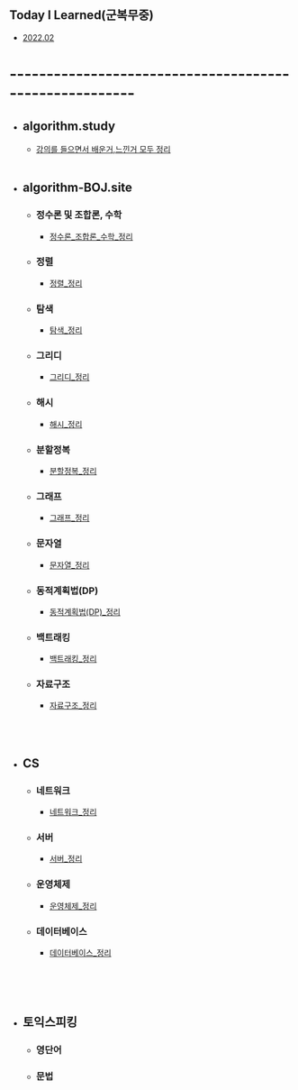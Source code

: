 ## Today I Learned(군복무중)
- [2022.02](https://github.com/SeungMin2001/TIL/tree/main/2022.02) 
# -------------------------------------------------------
 - ## algorithm.study
   - [강의를 들으면서 배운거,느낀거 모두 정리](https://github.com/SeungMin2001/TIL/tree/main/CodingTest)<br><br>

 - ## algorithm-BOJ.site
   - ### 정수론 및 조합론, 수학
     - [정수론_조합론_수학_정리](https://github.com/ssm2020/TIL/blob/main/algorithm_md_list/%EC%A0%95%EC%88%98%EB%A1%A0_%EC%A1%B0%ED%95%A9%EB%A1%A0_%EC%88%98%ED%95%99)<br>


   - ### 정렬
     - [정렬_정리](https://github.com/ssm2020/TIL/blob/main/algorithm_md_list/%EC%A0%95%EB%A0%AC)<br>


   - ### 탐색
     - [탐색_정리](https://github.com/ssm2020/TIL/blob/main/algorithm_md_list/%ED%83%90%EC%83%89)<br>


   - ### 그리디
     - [그리디_정리](https://github.com/ssm2020/TIL/blob/main/algorithm_md_list/%EA%B7%B8%EB%A6%AC%EB%94%94)<br> 


   - ### 해시
     - [해시_정리](https://github.com/ssm2020/TIL/blob/main/algorithm_md_list/%ED%95%B4%EC%8B%9C)<br>   


   - ### 분할정복
     - [분할정복_정리](https://github.com/ssm2020/TIL/blob/main/algorithm_md_list/%EB%B6%84%ED%95%A0%EC%A0%95%EB%B3%B5)<br> 


   - ### 그래프
     - [그래프_정리](https://github.com/ssm2020/TIL/blob/main/algorithm_md_list/%EA%B7%B8%EB%9E%98%ED%94%84)<br> 
   - ### 문자열


     - [문자열_정리](https://github.com/ssm2020/TIL/blob/main/algorithm_md_list/%EB%AC%B8%EC%9E%90%EC%97%B4)<br> 


   - ### 동적계획법(DP)
     - [동적계획법(DP)_정리](https://github.com/ssm2020/TIL/blob/main/algorithm_md_list/%EB%8F%99%EC%A0%81%EA%B3%84%ED%9A%8D%EB%B2%95(DP))<br> 


   - ### 백트래킹
     - [백트래킹_정리](https://github.com/ssm2020/TIL/blob/main/algorithm_md_list/%EB%B0%B1%ED%8A%B8%EB%9E%98%ED%82%B9)<br> 


   - ### 자료구조
     - [자료구조_정리](https://github.com/ssm2020/TIL/blob/main/algorithm_md_list/%EC%9E%90%EB%A3%8C%EA%B5%AC%EC%A1%B0)<br><br><br><br>


 - ## CS  
   - ### 네트워크
     - [네트워크_정리](https://github.com/ssm2020/TIL/blob/main/CS/Network)<br> 
   - ### 서버
     - [서버_정리](https://github.com/ssm2020/TIL/blob/main/CS/Server)<br> 
   - ### 운영체제
     - [운영체제_정리](https://github.com/ssm2020/TIL/blob/main/CS/OS)<br> 
   - ### 데이터베이스
     - [데이터베이스_정리](https://github.com/ssm2020/TIL/blob/main/CS/DataBase)<br>
   <br><br><br><br>


 - ## 토익스피킹
   - ### 영단어
   - ### 문법<br><br><br><br><br> 
